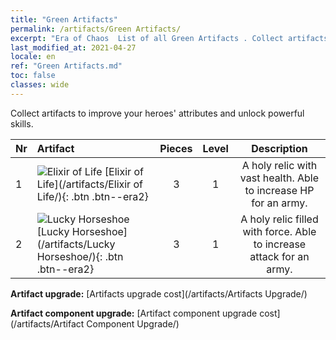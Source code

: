 ```yaml
---
title: "Green Artifacts"
permalink: /artifacts/Green Artifacts/
excerpt: "Era of Chaos  List of all Green Artifacts . Collect artifacts to improve your heroes' attributes and unlock powerful skills."
last_modified_at: 2021-04-27
locale: en
ref: "Green Artifacts.md"
toc: false
classes: wide
---
```


  Collect artifacts to improve your heroes' attributes and unlock powerful skills.

  |  Nr  |    Artifact    | Pieces |  Level | Description   |
  |:-----|:---------------|:------:|:------:|:--------------:|
  | 1   | ![Elixir of Life](/images/t/icon_artifact_11.png) [Elixir of Life](/artifacts/Elixir of Life/){: .btn .btn--era2} | 3 | 1 | A holy relic with vast health. Able to increase HP for an army. |
  | 2   | ![Lucky Horseshoe](/images/t/icon_artifact_12.png) [Lucky Horseshoe](/artifacts/Lucky Horseshoe/){: .btn .btn--era2} | 3 | 1 | A holy relic filled with force. Able to increase attack for an army. |


  **Artifact upgrade:** [Artifacts upgrade cost](/artifacts/Artifacts Upgrade/)

 **Artifact component upgrade:** [Artifact component upgrade cost](/artifacts/Artifact Component Upgrade/)

